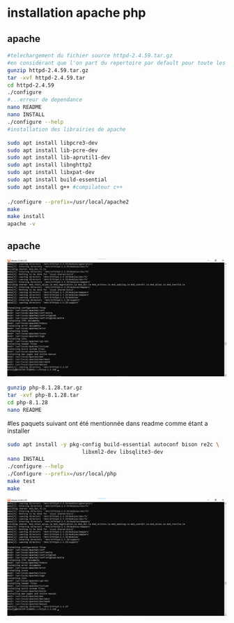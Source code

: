 # installation apache php
## apache
```bash
#telechargement du fichier source httpd-2.4.59.tar.gz
#en considérant que l'on part du repertoire par default pour toute les commandes
gunzip httpd-2.4.59.tar.gz
tar -xvf httpd-2.4.59.tar
cd httpd-2.4.59
./configure
#...erreur de dependance
nano README
nano INSTALL
./configure --help
#installation des librairies de apache
```
```bash
sudo apt install libpcre3-dev
sudo apt install lib-pcre-dev
sudo apt install lib-aprutil1-dev
sudo apt install libnghttp2
sudo apt install libxpat-dev
sudo apt install build-essential
sudo apt install g++ #compilateur c++

./configure --prefix=/usr/local/apache2
make
make install
apache -v
```
## apache
<img src="https://github.com/Heriandrisoa/devoir/blob/main/apache.png" alt="description">

```bash
gunzip php-8.1.28.tar.gz
tar -xvf php-8.1.28.tar
cd php-8.1.28
nano README
```
#les paquets suivant ont été mentionnée dans readme comme étant a installer

```bash
sudo apt install -y pkg-config build-essential autoconf bison re2c \
                        libxml2-dev libsqlite3-dev
nano INSTALL
./configure --help
./Configure --prefix=/usr/local/php
make test
make
```


<img src="https://github.com/Heriandrisoa/devoir/blob/main/apache.png" alt="description">
